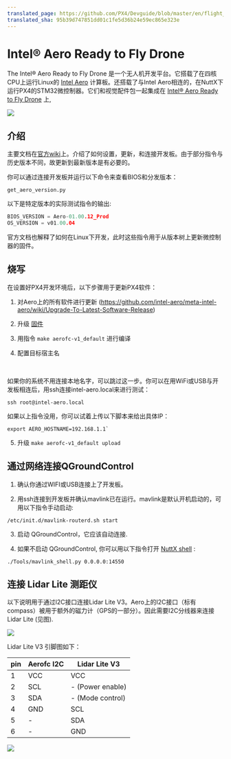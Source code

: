 ```yaml
---
translated_page: https://github.com/PX4/Devguide/blob/master/en/flight_controller/intel_aero.md
translated_sha: 95b39d747851dd01c1fe5d36b24e59ec865e323e
---
```


# Intel® Aero Ready to Fly Drone

The Intel® Aero Ready to Fly Drone 是一个无人机开发平台。它搭载了在四核CPU上运行Linux的 [Intel Aero](https://software.intel.com/en-us/aero/dev-kit) 计算板。还搭载了与Intel Aero相连的，在NuttX下运行PX4的STM32微控制器。它们和视觉配件包一起集成在 [Intel® Aero Ready to Fly Drone](https://software.intel.com/en-us/aero/drone-dev-kit) 上, 


![](../../assets/hardware/hardware-intel-aero-rtf.jpg)

## 介绍

主要文档在[官方wiki](https://github.com/intel-aero/meta-intel-aero/wiki)上。介绍了如何设置，更新，和连接开发板。由于部分指令与历史版本不同，故更新到最新版本是有必要的。

你可以通过连接开发板并运行以下命令来查看BIOS和分发版本：

```
get_aero_version.py
```

以下是特定版本的实际测试指令的输出:

```C
BIOS_VERSION = Aero-01.00.12_Prod
OS_VERSION = v01.00.04
```

官方文档也解释了如何在Linux下开发，此时这些指令用于从版本树上更新微控制器的固件。

## 烧写

在设置好PX4开发环境后，以下步骤用于更新PX4软件：

1. 对Aero上的所有软件进行更新 (https://github.com/intel-aero/meta-intel-aero/wiki/Upgrade-To-Latest-Software-Release)

2. 升级 [固件](https://github.com/PX4/Firmware)

3. 用指令 `make aerofc-v1_default` 进行编译

4. 配置目标宿主名

   ​

如果你的系统不用连接本地名字，可以跳过这一步。你可以在用WiFi或USB与开发板相连后，用ssh连接intel-aero.local来进行测试：

```
ssh root@intel-aero.local
```

如果以上指令没用，你可以试着上传以下脚本来给出具体IP：

```
export AERO_HOSTNAME=192.168.1.1`
```

5. 升级  `make aerofc-v1_default upload`


## 通过网络连接QGroundControl

1. 确认你通过WIFI或USB连接上了开发板。

2. 用ssh连接到开发板并确认mavlink已在运行。mavlink是默认开机启动的，可用以下指令手动启动:
```
/etc/init.d/mavlink-routerd.sh start
```

3. 启动 QGroundControl，它应该自动连接.

4. 如果不启动 QGroundControl, 你可以用以下指令打开 [NuttX shell](../debug/system_console.md#mavlink-shell) :
```
./Tools/mavlink_shell.py 0.0.0.0:14550
```

## 连接 Lidar Lite 测距仪

以下说明用于通过I2C接口连接Lidar Lite V3。Aero上的I2C接口（标有compass）被用于额外的磁力计（GPS的一部分）。因此需要I2C分线器来连接Lidar Lite (见图).

![](../../assets/hardware/Aero_I2C_splitter.JPG)

 Lidar Lite V3 引脚图如下：

| pin  | Aerofc I2C | Lidar Lite V3    |
| ---- | ---------- | ---------------- |
| 1    | VCC        | VCC              |
| 2    | SCL        | - (Power enable) |
| 3    | SDA        | - (Mode control) |
| 4    | GND        | SCL              |
| 5    | -          | SDA              |
| 6    | -          | GND              |

![](../../assets/hardware/Aero_LidarLite.JPG)
